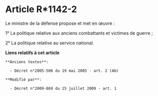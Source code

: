 # Article R*1142-2

Le ministre de la défense propose et met en œuvre : 

1° La politique relative aux anciens combattants et victimes de guerre ; 

2° La politique relative au service national.

**Liens relatifs à cet article**

	**Anciens textes**:

	  - Décret n°2005-506 du 19 mai 2005 - art. 2 (Ab)

	**Modifié par**:

	  - Décret n°2009-869 du 15 juillet 2009 - art. 1
